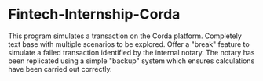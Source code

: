 # Fintech-Internship-Corda
This program simulates a transaction on the Corda platform. Completely text base with multiple scenarios to be explored. Offer a "break" feature to simulate a failed transaction identified by the internal notary. The notary has been replicated using a simple "backup" system which ensures calculations have been carried out correctly.
